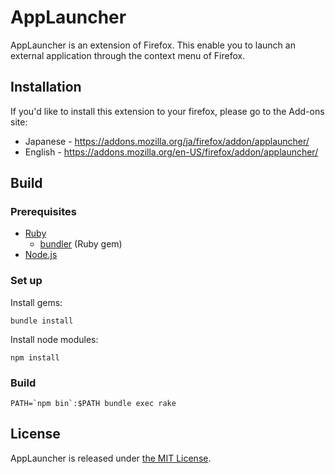 AppLauncher
==============================

AppLauncher is an extension of Firefox. This enable you to
launch an external application through the context menu of Firefox.

Installation
------------------------------

If you'd like to install this extension to your firefox, please go to
the Add-ons site:

* Japanese - https://addons.mozilla.org/ja/firefox/addon/applauncher/
* English  - https://addons.mozilla.org/en-US/firefox/addon/applauncher/

Build
------------------------------

### Prerequisites

* [Ruby](http://www.ruby-lang.org/)
  * [bundler](http://rubygems.org/gems/bundler) (Ruby gem)
* [Node.js](http://nodejs.org/)

### Set up

Install gems:

```
bundle install
```

Install node modules:

```
npm install
```

### Build

```
PATH=`npm bin`:$PATH bundle exec rake
```

License
------------------------------

AppLauncher is released under [the MIT License](http://opensource.org/licenses/mit-license.php).
